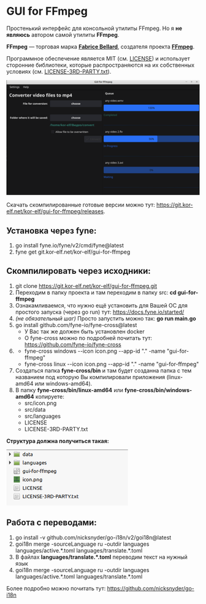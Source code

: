 # GUI for FFmpeg

<p>Простенький интерфейс для консольной утилиты FFmpeg. Но я <strong>не являюсь</strong> автором самой утилиты <strong>FFmpeg</strong>.</p>
<p><strong>FFmpeg</strong> — торговая марка <strong><a href="http://bellard.org/" target="_blank">Fabrice Bellard</a></strong>, создателя проекта <strong><a href="https://ffmpeg.org/about.html" target="_blank">FFmpeg</a></strong>.</p>

<p>Программное обеспечение является MIT (см. <a href="https://git.kor-elf.net/kor-elf/gui-for-ffmpeg/src/branch/main/LICENSE">LICENSE</a>) и использует сторонние библиотеки, которые распространяются на их собственных условиях (см. <a href="https://git.kor-elf.net/kor-elf/gui-for-ffmpeg/src/branch/main/LICENSE-3RD-PARTY.txt">LICENSE-3RD-PARTY.txt</a>).</p>

<img src="images/screenshot-gui-for-ffmpeg.png">

<p>Скачать скомпилированные готовые версии можно тут: <a href="https://git.kor-elf.net/kor-elf/gui-for-ffmpeg/releases">https://git.kor-elf.net/kor-elf/gui-for-ffmpeg/releases</a>.</p>

## Установка через fyne:
1. go install fyne.io/fyne/v2/cmd/fyne@latest
2. fyne get git.kor-elf.net/kor-elf/gui-for-ffmpeg

## Скомпилировать через исходники:
1. git clone https://git.kor-elf.net/kor-elf/gui-for-ffmpeg.git
2. Переходим в папку проекта и там переходим в папку src: **cd gui-for-ffmpeg**
3. Ознакамливаемся, что нужно ещё установить для Вашей ОС для простого запуска (через go run) тут: https://docs.fyne.io/started/
4. *(не обязательный шаг)* Просто запустить можно так: **go run main.go**
5. go install github.com/fyne-io/fyne-cross@latest
   * У Вас так же должен быть установлен docker
   * О fyne-cross можно по подробней почитать тут: https://github.com/fyne-io/fyne-cross
6. * fyne-cross windows --icon icon.png --app-id "." -name "gui-for-ffmpeg"
   * fyne-cross linux --icon icon.png --app-id "." -name "gui-for-ffmpeg"
7. Создаться папка **fyne-cross/bin** и там будет созданна папка с тем названием под которую Вы компилировали приложения (linux-amd64 или windows-amd64).
8. В папку **fyne-cross/bin/linux-amd64** или **fyne-cross/bin/windows-amd64** копируете:
   * src/icon.png
   * src/data
   * src/languages
   * LICENSE
   * LICENSE-3RD-PARTY.txt
<p><strong>Структура должна получиться такая:</strong></p>
<img src="images/screenshot-folder-structure.png">

## Работа с переводами:
1. go install -v github.com/nicksnyder/go-i18n/v2/goi18n@latest
2. goi18n merge -sourceLanguage ru -outdir languages languages/active.\*.toml languages/translate.\*.toml
3. В файлах **languages/translate.\*.toml** переводим текст на нужный язык
4. goi18n merge -sourceLanguage ru -outdir languages languages/active.\*.toml languages/translate.\*.toml

Более подробно можно почитать тут: https://github.com/nicksnyder/go-i18n